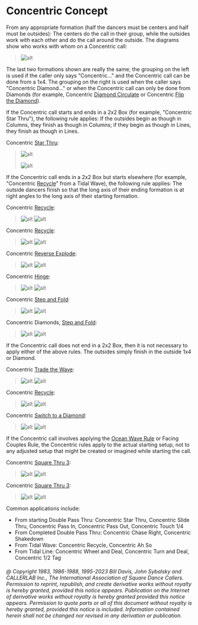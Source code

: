 
# Concentric Concept

From any appropriate formation (half the dancers must
be centers and half must be outsides): The centers do the
call in their group, while the outsides work with each
other and do the call around the outside. The 
diagrams show who works with whom on a Concentric
call:

> 
> ![alt](concentric_1.png)
> 

The last two formations shown are really the same; the
grouping on the left is used if the caller only says
"Concentric..." and the Concentric call can be done from a 1x4.
The grouping on the right is used when the caller says
"Concentric Diamond..." or when the Concentric
call can only be done from Diamonds (for example, Concentric 
[Diamond Circulate](../plus/diamond_circulate.md) or
Concentric [Flip the Diamond](../plus/flip_the_diamond.md)).

If the Concentric call starts and ends in a 2x2
Box (for example, "Concentric Star Thru"), the following rule
applies: If the outsides begin as though in Columns, they
finish as though in Columns; if they begin as though in Lines, they
finish as though in Lines.

Concentric [Star Thru](../b1/star_thru.md):

> 
> ![alt](concentric_2.png)
> 
> ![alt](concentric_3.png)
>

If the Concentric call ends in a 2x2 Box but starts
elsewhere (for example, "Concentric [Recycle](../ms/recycle.md)" from a Tidal Wave), the
following rule applies: The outside dancers finish so that
the long axis of their ending formation is at right angles to
the long axis of their starting formation.

Concentric [Recycle](../ms/recycle.md):

> 
> ![alt](concentric_5a.png)
> ![alt](concentric_5b.png)  


Concentric [Recycle](../ms/recycle.md):

>
> ![alt](concentric_4a.png)
> ![alt](concentric_4b.png)
>

Concentric [Reverse Explode](reverse_explode.md):

> 
> ![alt](concentric_6a.png)
> ![alt](concentric_6b.png)
> 

Concentric [Hinge](../ms/hinge.md):

> 
> ![alt](concentric_7a.png)
> ![alt](concentric_7b.png)
>


Concentric [Step and Fold](step_and_fold.md):

> 
> ![alt](concentric_8a.png)
> ![alt](concentric_8b.png)
> 

Concentric Diamonds, [ Step and Fold](step_and_fold.md):

> 
> ![alt](concentric_9a.png)
> ![alt](concentric_9b.png)
>

If the Concentric call does not end in a 2x2 Box, then it is not necessary to apply either of the
above rules. The outsides simply finish in the outside 1x4 or Diamond.

Concentric [Trade the Wave](../plus/trade_the_wave.md):

>
> ![alt](concentric_10a.png)
> ![alt](concentric_10b.png)
>

Concentric [Recycle](../ms/recycle.md):

>
> ![alt](concentric_5c.png)
> ![alt](concentric_5d.png)
>

Concentric [Switch to a Diamond](../a2/switch_to_a_diamond.md):

> ![alt](concentric_11a.png)
> ![alt](concentric_11b.png)
>

If the Concentric call involves applying the [Ocean Wave Rule](../b2/ocean_wave_rule.md) or Facing Couples Rule, the
Concentric rules apply to the actual starting setup, not to any adjusted setup that might be
created or imagined while starting the call.

Concentric [Square Thru 3](../b1/square_thru.md):

>
> ![alt](concentric_12a.png)
> ![alt](concentric_12b.png)
>

Concentric [Square Thru 3](../b1/square_thru.md):

>
> ![alt](concentric_13a.png)
> ![alt](concentric_13b.png)
>

Common applications include:
- From starting Double Pass Thru: Concentric Star Thru, Concentric Slide Thru, Concentric Pass In,
  Concentric Pass Out, Concentric Touch 1/4
- From Completed Double Pass Thru: Concentric Chase Right, Concentric Shakedown
- From Tidal Wave: Concentric Recycle, Concentric Ah So
- From Tidal Line: Concentric Wheel and Deal, Concentric Turn and Deal, Concentric 1/2 Tag

###### @ Copyright 1983, 1986-1988, 1995-2023 Bill Davis, John Sybalsky and CALLERLAB Inc., The International Association of Square Dance Callers. Permission to reprint, republish, and create derivative works without royalty is hereby granted, provided this notice appears. Publication on the Internet of derivative works without royalty is hereby granted provided this notice appears. Permission to quote parts or all of this document without royalty is hereby granted, provided this notice is included. Information contained herein shall not be changed nor revised in any derivation or publication.
